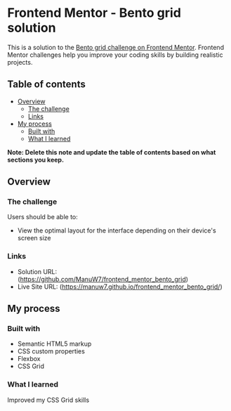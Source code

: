 # Frontend Mentor - Bento grid solution

This is a solution to the [Bento grid challenge on Frontend Mentor](https://www.frontendmentor.io/challenges/bento-grid-RMydElrlOj). Frontend Mentor challenges help you improve your coding skills by building realistic projects.

## Table of contents

- [Overview](#overview)
  - [The challenge](#the-challenge)
  - [Links](#links)
- [My process](#my-process)
  - [Built with](#built-with)
  - [What I learned](#what-i-learned)

**Note: Delete this note and update the table of contents based on what sections you keep.**

## Overview

### The challenge

Users should be able to:

- View the optimal layout for the interface depending on their device's screen size

### Links

- Solution URL: (https://github.com/ManuW7/frontend_mentor_bento_grid)
- Live Site URL: (https://manuw7.github.io/frontend_mentor_bento_grid/)

## My process

### Built with

- Semantic HTML5 markup
- CSS custom properties
- Flexbox
- CSS Grid

### What I learned

Improved my CSS Grid skills
